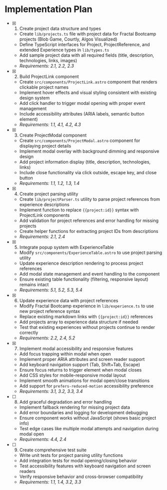 # Implementation Plan

- [x] 1. Create project data structure and types
  - Create `lib/projects.ts` file with project data for Fractal Bootcamp projects (Blob Game, Courtly, Algos Visualized)
  - Define TypeScript interfaces for Project, ProjectReference, and extended Experience types in `lib/types.ts`
  - Add sample project data with all required fields (title, description, technologies, links, images)
  - _Requirements: 2.1, 2.2, 2.3_

- [x] 2. Build ProjectLink component
  - Create `src/components/ProjectLink.astro` component that renders clickable project names
  - Implement hover effects and visual styling consistent with existing design system
  - Add click handler to trigger modal opening with proper event management
  - Include accessibility attributes (ARIA labels, semantic button element)
  - _Requirements: 1.1, 4.1, 4.2, 4.3_

- [x] 3. Create ProjectModal component
  - Create `src/components/ProjectModal.astro` component for displaying project details
  - Implement modal overlay with background dimming and responsive design
  - Add project information display (title, description, technologies, links)
  - Include close functionality via click outside, escape key, and close button
  - _Requirements: 1.1, 1.2, 1.3, 1.4_

- [x] 4. Create project parsing utility
  - Create `lib/projectParser.ts` utility to parse project references from experience descriptions
  - Implement function to replace `{{project:id}}` syntax with ProjectLink components
  - Add validation for project references and error handling for missing projects
  - Create helper functions for extracting project IDs from descriptions
  - _Requirements: 2.1, 2.4_

- [x] 5. Integrate popup system with ExperienceTable
  - Modify `src/components/ExperienceTable.astro` to use project parsing utility
  - Update experience description rendering to process project references
  - Add modal state management and event handling to the component
  - Ensure existing table functionality (filtering, responsive layout) remains intact
  - _Requirements: 5.1, 5.2, 5.3, 5.4_

- [x] 6. Update experience data with project references
  - Modify Fractal Bootcamp experience in `lib/experience.ts` to use new project reference syntax
  - Replace existing markdown links with `{{project:id}}` references
  - Add projects array to experience data structure if needed
  - Test that existing experiences without projects continue to render correctly
  - _Requirements: 2.2, 2.4, 5.2_

- [x] 7. Implement modal accessibility and responsive features
  - Add focus trapping within modal when open
  - Implement proper ARIA attributes and screen reader support
  - Add keyboard navigation support (Tab, Shift+Tab, Escape)
  - Ensure focus returns to trigger element when modal closes
  - Add CSS styles for mobile-responsive modal layout
  - Implement smooth animations for modal open/close transitions
  - Add support for `prefers-reduced-motion` accessibility preference
  - _Requirements: 3.1, 3.2, 3.3, 3.4_

- [ ] 8. Add graceful degradation and error handling
  - Implement fallback rendering for missing project data
  - Add error boundaries and logging for development debugging
  - Ensure component works without JavaScript (shows basic project info)
  - Test edge cases like multiple modal attempts and navigation during modal open
  - _Requirements: 4.4, 2.4_

- [ ] 9. Create comprehensive test suite
  - Write unit tests for project parsing utility functions
  - Add integration tests for modal opening/closing behavior
  - Test accessibility features with keyboard navigation and screen readers
  - Verify responsive behavior and cross-browser compatibility
  - _Requirements: 1.1, 1.4, 3.2, 3.3_